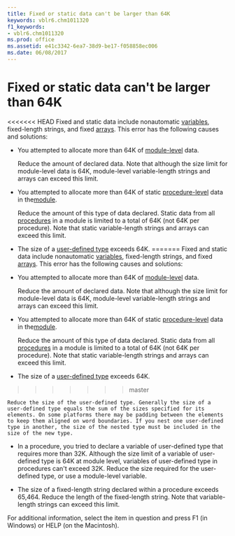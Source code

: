 ```yaml
---
title: Fixed or static data can't be larger than 64K
keywords: vblr6.chm1011320
f1_keywords:
- vblr6.chm1011320
ms.prod: office
ms.assetid: e41c3342-6ea7-38d9-be17-f058858ec006
ms.date: 06/08/2017
---
```



# Fixed or static data can't be larger than 64K

<<<<<<< HEAD
Fixed and static data include nonautomatic [variables](../../Glossary/vbe-glossary.md), fixed-length strings, and fixed [arrays](../../Glossary/vbe-glossary.md). This error has the following causes and solutions:



- You attempted to allocate more than 64K of [module-level](../../Glossary/vbe-glossary.md) data.
    
    Reduce the amount of declared data. Note that although the size limit for module-level data is 64K, module-level variable-length strings and arrays can exceed this limit.
    
- You attempted to allocate more than 64K of static [procedure-level](../../Glossary/vbe-glossary.md) data in the[module](../../Glossary/vbe-glossary.md).
    
    Reduce the amount of this type of data declared. Static data from all [procedures](../../Glossary/vbe-glossary.md) in a module is limited to a total of 64K (not 64K per procedure). Note that static variable-length strings and arrays can exceed this limit.
    
- The size of a [user-defined type](../../Glossary/vbe-glossary.md) exceeds 64K.
=======
Fixed and static data include nonautomatic [variables](../../Glossary/vbe-glossary.md#variable), fixed-length strings, and fixed [arrays](../../Glossary/vbe-glossary.md#array). This error has the following causes and solutions:



- You attempted to allocate more than 64K of [module-level](../../Glossary/vbe-glossary.md#module-level) data.
    
    Reduce the amount of declared data. Note that although the size limit for module-level data is 64K, module-level variable-length strings and arrays can exceed this limit.
    
- You attempted to allocate more than 64K of static [procedure-level](../../Glossary/vbe-glossary.md#procedure-level) data in the[module](../../Glossary/vbe-glossary.md#module).
    
    Reduce the amount of this type of data declared. Static data from all [procedures](../../Glossary/vbe-glossary.md#procedure) in a module is limited to a total of 64K (not 64K per procedure). Note that static variable-length strings and arrays can exceed this limit.
    
- The size of a [user-defined type](../../Glossary/vbe-glossary.md#user-defined-type) exceeds 64K.
>>>>>>> master
    
    Reduce the size of the user-defined type. Generally the size of a user-defined type equals the sum of the sizes specified for its elements. On some platforms there may be padding between the elements to keep them aligned on word boundaries. If you nest one user-defined type in another, the size of the nested type must be included in the size of the new type.
    
- In a procedure, you tried to declare a variable of user-defined type that requires more than 32K. Although the size limit of a variable of user-defined type is 64K at module level, variables of user-defined type in procedures can't exceed 32K. Reduce the size required for the user-defined type, or use a module-level variable.
    
- The size of a fixed-length string declared within a procedure exceeds 65,464. Reduce the length of the fixed-length string. Note that variable-length strings can exceed this limit.
    

For additional information, select the item in question and press F1 (in Windows) or HELP (on the Macintosh).

